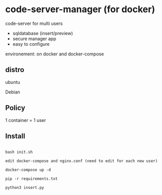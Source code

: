 # code-server-manager (for docker)

code-server for multi users

- sqldatabase (insert/preview)
- secure manager app
- easy to configure


environement: on docker and docker-compose

## distro

ubuntu

Debian

## Policy

1 container = 1 user


## Install

```

bash init.sh

edit docker-compose and nginx.conf (need to edit for each new user)

docker-compose up -d

pip -r requirements.txt

python3 insert.py


```
